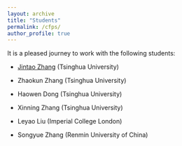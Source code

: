 ```yaml
---
layout: archive
title: "Students"
permalink: /cfps/
author_profile: true
---
```


It is a pleased journey to work with the following students:

- [Jintao Zhang](https://jt-zhang.github.io) (Tsinghua University)

- Zhaokun Zhang (Tsinghua University)

- Haowen Dong (Tsinghua University)
  
- Xinning Zhang (Tsinghua University)

- Leyao Liu (Imperial College London)

- Songyue Zhang (Renmin University of China)
